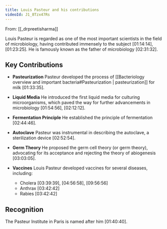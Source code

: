 ```yaml
---
title: Louis Pasteur and his contributions
videoId: J1_8Tzx47Rs
---
```


From: [[_drpreetisharma]] <br/> 

Louis Pasteur is regarded as one of the most important scientists in the field of microbiology, having contributed immensely to the subject <a class="yt-timestamp" data-t="01:14:14">[01:14:14]</a>, <a class="yt-timestamp" data-t="01:23:25">[01:23:25]</a>. He is famously known as the father of microbiology <a class="yt-timestamp" data-t="02:31:32">[02:31:32]</a>.

## Key Contributions

*   **Pasteurization**
    Pasteur developed the process of [[Bacteriology overview and important bacteria#Pasteurization | pasteurization]] for milk <a class="yt-timestamp" data-t="01:33:35">[01:33:35]</a>.

*   **Liquid Media**
    He introduced the first liquid media for culturing microorganisms, which paved the way for further advancements in microbiology <a class="yt-timestamp" data-t="01:54:56">[01:54:56]</a>, <a class="yt-timestamp" data-t="02:12:12">[02:12:12]</a>.

*   **Fermentation Principle**
    He established the principle of fermentation <a class="yt-timestamp" data-t="02:44:46">[02:44:46]</a>.

*   **Autoclave**
    Pasteur was instrumental in describing the autoclave, a sterilization device <a class="yt-timestamp" data-t="02:52:54">[02:52:54]</a>.

*   **Germ Theory**
    He proposed the germ cell theory (or germ theory), advocating for its acceptance and rejecting the theory of abiogenesis <a class="yt-timestamp" data-t="03:03:05">[03:03:05]</a>.

*   **Vaccines**
    Louis Pasteur developed vaccines for several diseases, including:
    *   Cholera <a class="yt-timestamp" data-t="03:39:39">[03:39:39]</a>, <a class="yt-timestamp" data-t="04:56:58">[04:56:58]</a>, <a class="yt-timestamp" data-t="09:56:56">[09:56:56]</a>
    *   Anthrax <a class="yt-timestamp" data-t="03:42:42">[03:42:42]</a>
    *   Rabies <a class="yt-timestamp" data-t="03:42:42">[03:42:42]</a>

## Recognition
The Pasteur Institute in Paris is named after him <a class="yt-timestamp" data-t="01:40:40">[01:40:40]</a>.